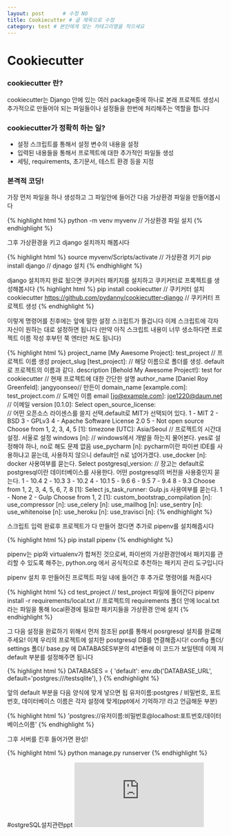 ```yaml
---
layout: post      # 수정 NO 
title: Cookiecutter # 글 제목으로 수정
category: test # 본인에게 맞는 카테고리명을 적으세요
---
```


Cookiecutter
===========

### cookiecutter 란?

cookiecutter는 Django 안에 있는 여러 package중에 하나로 본래 프로젝트 생성시 추가적으로 만들어야 되는 파일들이나 설정들을 한번에 처리해주는
역할을 합니다


### cookiecutter가 정확히 하는 일?

* 설정 스크립트를 통해서 설정 변수의 내용을 설정 
* 입력된 내용들을 통해서 프로젝트에 대한 추가적인 파일들 생성 
* 세팅, requirements, 초기문서, 테스트 환경 등을 지정


### 본격적 코딩!

가장 먼저 파일을 하나 생성하고 그 파일안에 들어간 다음 가상환경 파일을 만들어봅시다 

{% highlight html %}
python -m venv myvenv // 가상환경 파일 설치
{% endhighlight %}

그후 가상환경을 키고 django 설치까지 해봅시다

{% highlight html %}
source myvenv/Scripts/activate // 가상환경 키기 
pip install django // djnago 설치
{% endhighlight %}

django 설치까지 완료 됬으면 쿠키커터 패키지를 설치하고 쿠키커터로 프록젝트를 생성해봅시다
{% highlight html %}
pip install cookiecutter // 쿠키커터 설치
cookiecutter https://github.com/pydanny/cookiecutter-django 
// 쿠키커터 프로젝트 생성 
{% endhighlight %}

이렇게 명령어를 친후에는 앞에 말한 설정 스크립트가 뜰겁니다 이제 스크립트에 각자 자신이 원하는 대로 설정하면 됩니다 
(만약 아직 스크립트 내용이 너무 생소하다면 프로젝트 이름 작성 후부턴 쭉 엔터만 쳐도 됩니다) 

{% highlight html %}
project_name [My Awesome Project]: test_project // 프로젝트 이름 생성
project_slug [test_project]: // 해당 이름으로 폴더를 생성. 
default로 프로젝트의 이름과 같다.
description [Behold My Awesome Project!]: test for cookiecutter // 현재 프로젝트에 대한 간단한 설명
author_name [Daniel Roy Greenfeld]: jangyoonseo// 만든이
domain_name [example.com]: test_project.com // 도메인 이름
email [jo@example.com]: joe1220@daum.net // 이메일
version [0.1.0]:
Select open_source_license:  
// 어떤 오픈소스 라이센스를 쓸지 선택.default로 MIT가 선택되어 있다.
1 - MIT
2 - BSD
3 - GPLv3
4 - Apache Software License 2.0
5 - Not open source
Choose from 1, 2, 3, 4, 5 [1]:
timezone [UTC]: Asia/Seoul // 프로젝트의 시간대 설정. 서울로 설정
windows [n]: // windows에서 개발을 하는지 물어본다. yes로 설정해야 하나, no로 해도 문제 없음
use_pycharm [n]: pycharm이란 파이썬 IDE를 사용하냐고 묻는데, 사용하지 않으니 default인 n로 넘어가겠다.
use_docker [n]: docker 사용여부를 묻는다.
Select postgresql_version: // 장고는 default로 postgresql이란 데이터베이스를 사용한다. 어떤 postgresql의 버전을 사용중인지 묻는다.
1 - 10.4
2 - 10.3
3 - 10.2
4 - 10.1
5 - 9.6
6 - 9.5
7 - 9.4
8 - 9.3
Choose from 1, 2, 3, 4, 5, 6, 7, 8 [1]:
Select js_task_runner: Gulp.js 사용여부를 묻는다.
1 - None
2 - Gulp
Choose from 1, 2 [1]:
custom_bootstrap_compilation [n]:
use_compressor [n]:
use_celery [n]:
use_mailhog [n]:
use_sentry [n]:
use_whitenoise [n]:
use_heroku [n]:
use_travisci [n]:
{% endhighlight %}

스크립트 입력 완료후 프로젝트가 다 만들어 졌다면 추가로 pipenv를 설치해줍시다 

{% highlight html %}
pip install pipenv
{% endhighlight %}

pipenv는 pip와 virtualenv가 합쳐진 것으로써, 파이썬의 가상환경안에서 패키지를 관리할 수 있도록 해주는, python.org 에서 공식적으로 추천하는
패키지 관리 도구입니다

pipenv 설치 후 만들어진 프로젝트 파일 내에 들어간 후 추가로 명령어를 쳐줍시다 

{% highlight html %}
cd test_project // test_project 파일에 들어간다 
pipenv install -r requirements/local.txt // 
프로젝트의 requirements 폴더 안에 local.txt라는 파일을 통해 local환경에 필요한 패키지들을 가상환경 안에 설치
{% endhighlight %}

그 다음 설정을 완료하기 위해서 먼저 참조된 ppt를 통해서 posrgresql 설치를 완료해주세요! 
이제 우리의 프로젝트에 설치한 postgresql DB를 연결해줍시다! 
config 폴더/ settings 폴더/ base.py 에 DATABASES부분의 41번줄에 이 코드가 보일텐데 이제 저 default 부분를 설정해주면 됩니다 

{% highlight html %}
DATABASES = {
    'default': env.db('DATABASE_URL', default='postgres:///testsqlite'),
}
{% endhighlight %}

앞의 default 부분을 다음 양식에 맞게 넣으면 됩
유저이름:postgres / 비밀번호, 포트번호, 데이터베이스 이름은 각자 설정에 맞게(ppt에서 기억하기! 라고 언급해둔 부분)

{% highlight html %}
'postgres://유저이름:비밀번호@localhost:포트번호/데이터베이스이름'
{% endhighlight %}

그후 서버를 킨후 들어가면 완성! 

{% highlight html %}
python manage.py runserver
{% endhighlight %}

#ostgreSQL설치관련ppt
![사진설명](https://github.com/hufslion/for-pic-url/files/2970737/PostgreSQLinstall.pdf)
